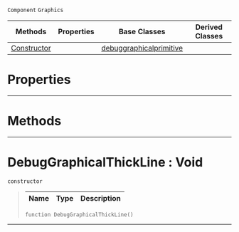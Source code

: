  `Component` `Graphics`



|Methods|Properties|Base Classes|Derived Classes|
|---|---|---|---|
|[ Constructor](https://github.com/zeroengineteam/ZeroDocs/blob/master/code_reference/class_reference/debuggraphicalthickline.markdown#debuggraphicalthickline)| |[debuggraphicalprimitive](https://github.com/zeroengineteam/ZeroDocs/blob/master/code_reference/class_reference/debuggraphicalprimitive.markdown)| |


 #  Properties


---  
 #  Methods


---  
 #  DebugGraphicalThickLine : Void

 `constructor`

> 
> |Name|Type|Description|
> |---|---|---|
> ``` lang=cpp, name=Zilch
> function DebugGraphicalThickLine()
> ``` 


---  
 

 